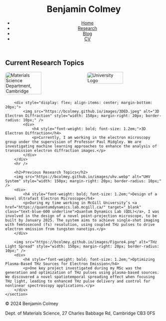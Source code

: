 <!DOCTYPE html>
<html lang="en">
<head>
    <meta charset="UTF-8">
    <meta name="viewport" content="width=device-width, initial-scale=1.0">
    <title>Research - Benjamin Colmey</title>
    <link rel="stylesheet" href="yourstylesheet.css"> <!-- Make sure this path is correct -->
</head>
<body>
<header>
    <h1>Benjamin Colmey</h1>
    <nav>
        <ul>
            <li><a href="index.html">Home</a></li>
            <li><a href="research.html">Research</a></li>
            <li><a href="blog.html">Blog</a></li>
            <li><a href="cv.html">CV</a></li>
        </ul>
    </nav>
</header>

<main>
    <section>
        <h2>Current Research Topics</h2>
        <div style="display: flex; justify-content: space-between; margin-bottom: 20px;">
            <img src="https://bcolmey.github.io/images/panorama1.jpg" alt="Materials Science Department, Cambridge" style="width: 48%; border-radius: 10px;" />
            <img src="https://bcolmey.github.io/images/MS.jpg" alt="University Logo" style="width: 48%; border-radius: 10px;" />
        </div>
        
        <div style="display: flex; align-items: center; margin-bottom: 20px;">
            <img src="https://bcolmey.github.io/images/3DED.jpeg" alt="3D Electron Diffraction" style="width: 150px; margin-right: 20px; border-radius: 10px;" />
            <div>
                <h4 style="font-weight: bold; font-size: 1.2em;">3D Electron Diffraction</h4>
                <p>Currently, I am working in the electron microscopy group under the supervision of Professor Paul Midgley. We are investigating machine learning approaches to enhance the analysis of transmission electron diffraction images.</p>
            </div>
        </div>
        <hr />

        <h2>Previous Research Topics</h2>
        <img src="https://bcolmey.github.io/images/uhv.webp" alt="UHV System" style="width: 150px; margin-right: 20px; border-radius: 10px;" />
        <div>
            <h4 style="font-weight: bold; font-size: 1.2em;">Design of a Novel Ultrafast Electron Microscope</h4>
            <p>During my time working in McGill University’s <a href="https://quantumdynamics.lab.mcgill.ca/" target="_blank" class="text-blue-600 underline">Quantum Dynamics Lab (QDL)</a>, I was involved in the design of a novel point-projection microscope, to be built by January 2025. The system aims to achieve single-shot imaging with femtosecond (fs) resolution, using coupled THz pulses to drive electron emission from tungsten nanotips.</p>
        </div>
        
        <img src="https://bcolmey.github.io/images/Figure4.png" alt="THz Light Spread" style="width: 150px; margin-right: 20px; border-radius: 10px;" />
        <div>
            <h4 style="font-weight: bold; font-size: 1.2em;">Optimizing Plasma-Based THz Sources for Electron Emission</h4>
            <p>One key project investigated during my MSc was the generation and optimization of THz pulses using plasma-based sources. We discovered a novel spatiotemporal spreading effect when focusing THz light, leading to enhanced THz pulse delivery and control for nonlinear spectroscopy applications.</p>
        </div>
    </section>
</main>

<footer>
    <p>© 2024 Benjamin Colmey</p>
    <p>Dept. of Materials Science, 27 Charles Babbage Rd, Cambridge CB3 0FS</p>
</footer>
</body>
</html>
